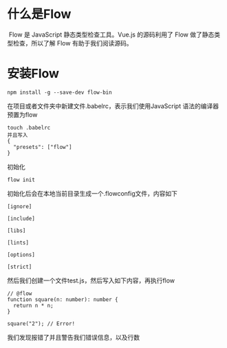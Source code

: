 # 什么是Flow

​     	Flow 是 JavaScript 静态类型检查工具。Vue.js 的源码利用了 Flow 做了静态类型检查，所以了解 Flow 有助于我们阅读源码。

# 安装Flow

```
npm install -g --save-dev flow-bin
```

在项目或者文件夹中新建文件.babelrc，表示我们使用JavaScript 语法的编译器预置为flow

```
touch .babelrc
并且写入
{
  "presets": ["flow"]
}
```

初始化

```
flow init
```

初始化后会在本地当前目录生成一个.flowconfig文件，内容如下

```
[ignore]

[include]

[libs]

[lints]

[options]

[strict]
```

然后我们创建一个文件test.js，然后写入如下内容，再执行flow

```
// @flow
function square(n: number): number {
  return n * n;
}

square("2"); // Error!
```

我们发现报错了并且警告我们错误信息，以及行数